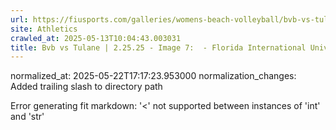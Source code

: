 ```yaml
---
url: https://fiusports.com/galleries/womens-beach-volleyball/bvb-vs-tulane-2-25-25/image-7/355/62560/
site: Athletics
crawled_at: 2025-05-13T10:04:43.003031
title: Bvb vs Tulane | 2.25.25 - Image 7:  - Florida International University
---
```

normalized_at: 2025-05-22T17:17:23.953000
normalization_changes: Added trailing slash to directory path

Error generating fit markdown: '<' not supported between instances of 'int' and 'str'